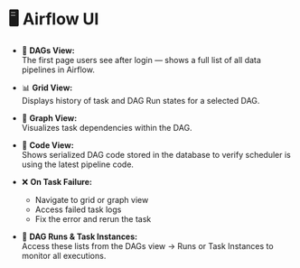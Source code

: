 # 🖥️ Airflow UI

- 🚪 **DAGs View:**  
  The first page users see after login — shows a full list of all data pipelines in Airflow.

- 📊 **Grid View:**  
  Displays history of task and DAG Run states for a selected DAG.

- 🔗 **Graph View:**  
  Visualizes task dependencies within the DAG.

- 📜 **Code View:**  
  Shows serialized DAG code stored in the database to verify scheduler is using the latest pipeline code.

- ❌ **On Task Failure:**  
  - Navigate to grid or graph view  
  - Access failed task logs  
  - Fix the error and rerun the task

- 📅 **DAG Runs & Task Instances:**  
  Access these lists from the DAGs view → Runs or Task Instances to monitor all executions.
